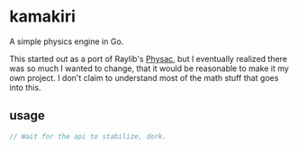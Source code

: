 # kamakiri
A simple physics engine in Go.

This started out as a port of Raylib's [Physac](https://github.com/victorfisac/Physac), but I eventually realized there was so much I wanted to change, that it would be reasonable to make it my own project. I don't claim to understand most of the math stuff that goes into this.

## usage
```go
// Wait for the api to stabilize, dork.
```

